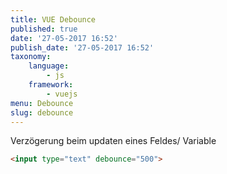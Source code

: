 ```yaml
---
title: VUE Debounce
published: true
date: '27-05-2017 16:52'
publish_date: '27-05-2017 16:52'
taxonomy:
    language:
        - js
    framework:
        - vuejs
menu: Debounce
slug: debounce
---
```


Verzögerung beim updaten eines Feldes/ Variable

```html
<input type="text" debounce="500">
```
